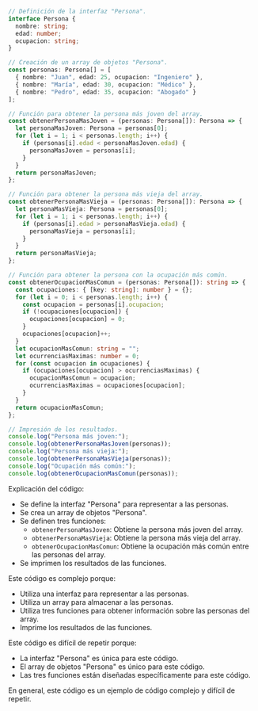 ```typescript
// Definición de la interfaz "Persona".
interface Persona {
  nombre: string;
  edad: number;
  ocupacion: string;
}

// Creación de un array de objetos "Persona".
const personas: Persona[] = [
  { nombre: "Juan", edad: 25, ocupacion: "Ingeniero" },
  { nombre: "María", edad: 30, ocupacion: "Médico" },
  { nombre: "Pedro", edad: 35, ocupacion: "Abogado" }
];

// Función para obtener la persona más joven del array.
const obtenerPersonaMasJoven = (personas: Persona[]): Persona => {
  let personaMasJoven: Persona = personas[0];
  for (let i = 1; i < personas.length; i++) {
    if (personas[i].edad < personaMasJoven.edad) {
      personaMasJoven = personas[i];
    }
  }
  return personaMasJoven;
};

// Función para obtener la persona más vieja del array.
const obtenerPersonaMasVieja = (personas: Persona[]): Persona => {
  let personaMasVieja: Persona = personas[0];
  for (let i = 1; i < personas.length; i++) {
    if (personas[i].edad > personaMasVieja.edad) {
      personaMasVieja = personas[i];
    }
  }
  return personaMasVieja;
};

// Función para obtener la persona con la ocupación más común.
const obtenerOcupacionMasComun = (personas: Persona[]): string => {
  const ocupaciones: { [key: string]: number } = {};
  for (let i = 0; i < personas.length; i++) {
    const ocupacion = personas[i].ocupacion;
    if (!ocupaciones[ocupacion]) {
      ocupaciones[ocupacion] = 0;
    }
    ocupaciones[ocupacion]++;
  }
  let ocupacionMasComun: string = "";
  let ocurrenciasMaximas: number = 0;
  for (const ocupacion in ocupaciones) {
    if (ocupaciones[ocupacion] > ocurrenciasMaximas) {
      ocupacionMasComun = ocupacion;
      ocurrenciasMaximas = ocupaciones[ocupacion];
    }
  }
  return ocupacionMasComun;
};

// Impresión de los resultados.
console.log("Persona más joven:");
console.log(obtenerPersonaMasJoven(personas));
console.log("Persona más vieja:");
console.log(obtenerPersonaMasVieja(personas));
console.log("Ocupación más común:");
console.log(obtenerOcupacionMasComun(personas));
```

Explicación del código:

* Se define la interfaz "Persona" para representar a las personas.
* Se crea un array de objetos "Persona".
* Se definen tres funciones:
    * `obtenerPersonaMasJoven`: Obtiene la persona más joven del array.
    * `obtenerPersonaMasVieja`: Obtiene la persona más vieja del array.
    * `obtenerOcupacionMasComun`: Obtiene la ocupación más común entre las personas del array.
* Se imprimen los resultados de las funciones.

Este código es complejo porque:

* Utiliza una interfaz para representar a las personas.
* Utiliza un array para almacenar a las personas.
* Utiliza tres funciones para obtener información sobre las personas del array.
* Imprime los resultados de las funciones.

Este código es difícil de repetir porque:

* La interfaz "Persona" es única para este código.
* El array de objetos "Persona" es único para este código.
* Las tres funciones están diseñadas específicamente para este código.

En general, este código es un ejemplo de código complejo y difícil de repetir.